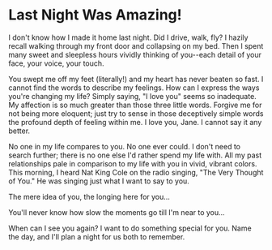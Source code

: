 # Last Night Was Amazing! #

I don't know how I made it home last night. Did I drive, walk, fly? I hazily recall walking through my front door and collapsing on my bed. Then I spent many sweet and sleepless hours vividly thinking of you--each detail of your face, your voice, your touch.

You swept me off my feet (literally!) and my heart has never beaten so fast. I cannot find the words to describe my feelings. How can I express the ways you're changing my life? Simply saying, "I love you" seems so inadequate. My affection is so much greater than those three little words. Forgive me for not being more eloquent; just try to sense in those deceptively simple words the profound depth of feeling within me. I love you, Jane. I cannot say it any better.

No one in my life compares to you. No one ever could. I don't need to search further; there is no one else I'd rather spend my life with. All my past relationships pale in comparison to my life with you in vivid, vibrant colors. This morning, I heard Nat King Cole on the radio singing, "The Very Thought of You." He was singing just what I want to say to you.

The mere idea of you, the longing here for you...

You'll never know how slow the moments go till I'm near to you...

When can I see you again? I want to do something special for you. Name the day, and I'll plan a night for us both to remember.

